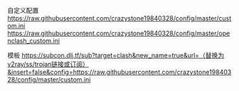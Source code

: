 自定义配置
https://raw.githubusercontent.com/crazystone19840328/config/master/custom.ini
https://raw.githubusercontent.com/crazystone19840328/config/master/openclash_custom.ini

模板
https://subcon.dlj.tf/sub?target=clash&new_name=true&url=（替换为v2ray/ss/trojan链接或订阅）&insert=false&config=https://raw.githubusercontent.com/crazystone19840328/config/master/custom.ini
